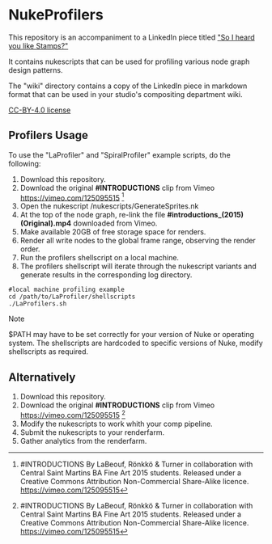 # NukeProfilers

This repository is an accompaniment to a LinkedIn piece titled ["So I heard you like Stamps?"](http://link.to.article)

It contains nukescripts that can be used for profiling various node graph design patterns.

The "wiki" directory contains a copy of the LinkedIn piece in markdown format that can be used in your studio's compositing department wiki.

[CC-BY-4.0 license](../LICENSE)

## Profilers Usage

To use the "LaProfiler" and "SpiralProfiler" example scripts, do the following:
1. Download this repository.
2. Download the original **#INTRODUCTIONS** clip from Vimeo https://vimeo.com/125095515 [^1]
3. Open the nukescript /nukescripts/GenerateSprites.nk
4. At the top of the node graph, re-link the file **#introductions_(2015) (Original).mp4** downloaded from Vimeo.
5. Make available 20GB of free storage space for renders.
6. Render all write nodes to the global frame range, observing the render order.
7. Run the profilers shellscript on a local machine.
8. The profilers shellscript will iterate through the nukescript variants and generate results in the corresponding log directory.
```
#local machine profiling example
cd /path/to/LaProfiler/shellscripts
./LaProfilers.sh
```
> [!NOTE]
> $PATH may have to be set correctly for your version of Nuke or operating system. The shellscripts are hardcoded to specific versions of Nuke, modify shellscripts as required.

## Alternatively 
1. Download this repository.
2. Download the original **#INTRODUCTIONS** clip from Vimeo https://vimeo.com/125095515 [^1]
3. Modify the nukescripts to work whith your comp pipeline.
4. Submit the nukescripts to your renderfarm.
5. Gather analytics from the renderfarm.

[^1]: #INTRODUCTIONS 
  By LaBeouf, Rönkkö & Turner in collaboration with Central Saint Martins BA Fine Art 2015 students. Released under a Creative Commons Attribution Non-Commercial Share-Alike licence. https://vimeo.com/125095515
